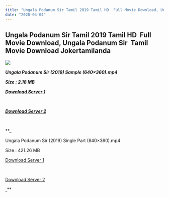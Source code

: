 ```yaml
---
title: "Ungala Podanum Sir Tamil 2019 Tamil HD  Full Movie Download, Ungala Podanum Sir  Tamil Movie Download Jokertamilanda"
date: "2020-04-04"
---
```


## Ungala Podanum Sir Tamil 2019 Tamil HD  Full Movie Download, Ungala Podanum Sir  Tamil Movie Download Jokertamilanda

![](https://images.moviebuff.com/9a94d2b8-a551-4681-a538-e81a50c68e85?w=1000)

_**Ungala Podanum Sir (2019) Sample (640×360).mp4**_

_**Size : 2.18 MB**_

_**[Download Server 1](http://c1.wetransfer.vip/files/Tamil{b337cb003d07febca875724d018e20f8c1927a284fdd439ea607fcc650de5bb7}20Movies/Tamil{b337cb003d07febca875724d018e20f8c1927a284fdd439ea607fcc650de5bb7}202019{b337cb003d07febca875724d018e20f8c1927a284fdd439ea607fcc650de5bb7}20Movies/Ungala{b337cb003d07febca875724d018e20f8c1927a284fdd439ea607fcc650de5bb7}20Podanum{b337cb003d07febca875724d018e20f8c1927a284fdd439ea607fcc650de5bb7}20Sir{b337cb003d07febca875724d018e20f8c1927a284fdd439ea607fcc650de5bb7}20(2019)/Ungala{b337cb003d07febca875724d018e20f8c1927a284fdd439ea607fcc650de5bb7}20Podanum{b337cb003d07febca875724d018e20f8c1927a284fdd439ea607fcc650de5bb7}20Sir{b337cb003d07febca875724d018e20f8c1927a284fdd439ea607fcc650de5bb7}20(2019){b337cb003d07febca875724d018e20f8c1927a284fdd439ea607fcc650de5bb7}20HQ{b337cb003d07febca875724d018e20f8c1927a284fdd439ea607fcc650de5bb7}20DVDScr/Ungala{b337cb003d07febca875724d018e20f8c1927a284fdd439ea607fcc650de5bb7}20Podanum{b337cb003d07febca875724d018e20f8c1927a284fdd439ea607fcc650de5bb7}20Sir{b337cb003d07febca875724d018e20f8c1927a284fdd439ea607fcc650de5bb7}20(2019){b337cb003d07febca875724d018e20f8c1927a284fdd439ea607fcc650de5bb7}20Sample{b337cb003d07febca875724d018e20f8c1927a284fdd439ea607fcc650de5bb7}20(640x360).mp4)**_

_**[  
](http://c1.wetransfer.vip/files/Tamil{b337cb003d07febca875724d018e20f8c1927a284fdd439ea607fcc650de5bb7}20Movies/Tamil{b337cb003d07febca875724d018e20f8c1927a284fdd439ea607fcc650de5bb7}202019{b337cb003d07febca875724d018e20f8c1927a284fdd439ea607fcc650de5bb7}20Movies/Ungala{b337cb003d07febca875724d018e20f8c1927a284fdd439ea607fcc650de5bb7}20Podanum{b337cb003d07febca875724d018e20f8c1927a284fdd439ea607fcc650de5bb7}20Sir{b337cb003d07febca875724d018e20f8c1927a284fdd439ea607fcc650de5bb7}20(2019)/Ungala{b337cb003d07febca875724d018e20f8c1927a284fdd439ea607fcc650de5bb7}20Podanum{b337cb003d07febca875724d018e20f8c1927a284fdd439ea607fcc650de5bb7}20Sir{b337cb003d07febca875724d018e20f8c1927a284fdd439ea607fcc650de5bb7}20(2019){b337cb003d07febca875724d018e20f8c1927a284fdd439ea607fcc650de5bb7}20HQ{b337cb003d07febca875724d018e20f8c1927a284fdd439ea607fcc650de5bb7}20DVDScr/Ungala{b337cb003d07febca875724d018e20f8c1927a284fdd439ea607fcc650de5bb7}20Podanum{b337cb003d07febca875724d018e20f8c1927a284fdd439ea607fcc650de5bb7}20Sir{b337cb003d07febca875724d018e20f8c1927a284fdd439ea607fcc650de5bb7}20(2019){b337cb003d07febca875724d018e20f8c1927a284fdd439ea607fcc650de5bb7}20Sample{b337cb003d07febca875724d018e20f8c1927a284fdd439ea607fcc650de5bb7}20(640x360).mp4)**_

_**[Download Server 2](http://c1.wetransfer.vip/files/Tamil{b337cb003d07febca875724d018e20f8c1927a284fdd439ea607fcc650de5bb7}20Movies/Tamil{b337cb003d07febca875724d018e20f8c1927a284fdd439ea607fcc650de5bb7}202019{b337cb003d07febca875724d018e20f8c1927a284fdd439ea607fcc650de5bb7}20Movies/Ungala{b337cb003d07febca875724d018e20f8c1927a284fdd439ea607fcc650de5bb7}20Podanum{b337cb003d07febca875724d018e20f8c1927a284fdd439ea607fcc650de5bb7}20Sir{b337cb003d07febca875724d018e20f8c1927a284fdd439ea607fcc650de5bb7}20(2019)/Ungala{b337cb003d07febca875724d018e20f8c1927a284fdd439ea607fcc650de5bb7}20Podanum{b337cb003d07febca875724d018e20f8c1927a284fdd439ea607fcc650de5bb7}20Sir{b337cb003d07febca875724d018e20f8c1927a284fdd439ea607fcc650de5bb7}20(2019){b337cb003d07febca875724d018e20f8c1927a284fdd439ea607fcc650de5bb7}20HQ{b337cb003d07febca875724d018e20f8c1927a284fdd439ea607fcc650de5bb7}20DVDScr/Ungala{b337cb003d07febca875724d018e20f8c1927a284fdd439ea607fcc650de5bb7}20Podanum{b337cb003d07febca875724d018e20f8c1927a284fdd439ea607fcc650de5bb7}20Sir{b337cb003d07febca875724d018e20f8c1927a284fdd439ea607fcc650de5bb7}20(2019){b337cb003d07febca875724d018e20f8c1927a284fdd439ea607fcc650de5bb7}20Sample{b337cb003d07febca875724d018e20f8c1927a284fdd439ea607fcc650de5bb7}20(640x360).mp4)**_

_**[  
](http://c1.wetransfer.vip/files/Tamil{b337cb003d07febca875724d018e20f8c1927a284fdd439ea607fcc650de5bb7}20Movies/Tamil{b337cb003d07febca875724d018e20f8c1927a284fdd439ea607fcc650de5bb7}202019{b337cb003d07febca875724d018e20f8c1927a284fdd439ea607fcc650de5bb7}20Movies/Ungala{b337cb003d07febca875724d018e20f8c1927a284fdd439ea607fcc650de5bb7}20Podanum{b337cb003d07febca875724d018e20f8c1927a284fdd439ea607fcc650de5bb7}20Sir{b337cb003d07febca875724d018e20f8c1927a284fdd439ea607fcc650de5bb7}20(2019)/Ungala{b337cb003d07febca875724d018e20f8c1927a284fdd439ea607fcc650de5bb7}20Podanum{b337cb003d07febca875724d018e20f8c1927a284fdd439ea607fcc650de5bb7}20Sir{b337cb003d07febca875724d018e20f8c1927a284fdd439ea607fcc650de5bb7}20(2019){b337cb003d07febca875724d018e20f8c1927a284fdd439ea607fcc650de5bb7}20HQ{b337cb003d07febca875724d018e20f8c1927a284fdd439ea607fcc650de5bb7}20DVDScr/Ungala{b337cb003d07febca875724d018e20f8c1927a284fdd439ea607fcc650de5bb7}20Podanum{b337cb003d07febca875724d018e20f8c1927a284fdd439ea607fcc650de5bb7}20Sir{b337cb003d07febca875724d018e20f8c1927a284fdd439ea607fcc650de5bb7}20(2019){b337cb003d07febca875724d018e20f8c1927a284fdd439ea607fcc650de5bb7}20Sample{b337cb003d07febca875724d018e20f8c1927a284fdd439ea607fcc650de5bb7}20(640x360).mp4)**_

**_

Ungala Podanum Sir (2019) Single Part (640×360).mp4

Size : 421.26 MB

[Download Server 1](http://c4.wetransfer.vip//files/Ungala{b337cb003d07febca875724d018e20f8c1927a284fdd439ea607fcc650de5bb7}20Podanum{b337cb003d07febca875724d018e20f8c1927a284fdd439ea607fcc650de5bb7}20Sir{b337cb003d07febca875724d018e20f8c1927a284fdd439ea607fcc650de5bb7}20(2019).mp4)

[  
](http://c4.wetransfer.vip//files/Ungala{b337cb003d07febca875724d018e20f8c1927a284fdd439ea607fcc650de5bb7}20Podanum{b337cb003d07febca875724d018e20f8c1927a284fdd439ea607fcc650de5bb7}20Sir{b337cb003d07febca875724d018e20f8c1927a284fdd439ea607fcc650de5bb7}20(2019).mp4)

[Download Server 2](http://c4.wetransfer.vip//files/Ungala{b337cb003d07febca875724d018e20f8c1927a284fdd439ea607fcc650de5bb7}20Podanum{b337cb003d07febca875724d018e20f8c1927a284fdd439ea607fcc650de5bb7}20Sir{b337cb003d07febca875724d018e20f8c1927a284fdd439ea607fcc650de5bb7}20(2019).mp4)

_**
